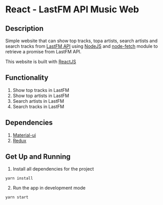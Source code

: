 # React - LastFM API Music Web

## Description

Simple website that can show top tracks, topa artists, search artists and search tracks from [LastFM API](https://www.last.fm/api) using [NodeJS](https://nodejs.org/en/about/) and [node-fetch](https://www.npmjs.com/package/node-fetch) module to retrieve a promise from LastFM API.

This website is built with [ReactJS](https://reactjs.org/)

## Functionality
1. Show top tracks in LastFM
2. Show top artists in LastFM
3. Search artists in LastFM
4. Search tracks in LastFM

## Dependencies
1. [Material-ui](https://v4.mui.com/)
2. [Redux](https://react-redux.js.org/)


## Get Up and Running

1. Install all dependencies for the project
```
yarn install
```
2. Run the app in development mode
```
yarn start
```



